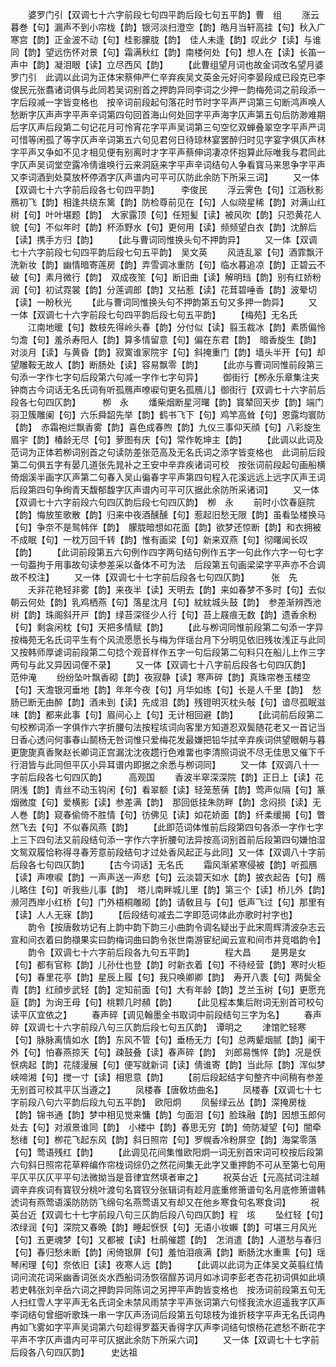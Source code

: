 <!-- { "loadSidebar": true } -->
　　婆罗门引【双调七十六字前段七句四平韵后段七句五平韵】曹　组
　　涨云暮巻【句】漏声不到小帘栊【韵】银河淡扫澄空【韵】皓月当轩高挂【句】秋入广寒宫【韵】正金波不动【句】桂影朦胧【韵】　佳人未逢【韵】叹此夕【读】与谁同【韵】望远伤怀对景【句】霜满秋红【韵】南楼何处【句】想人在【读】长笛一声中【韵】凝泪眼【读】立尽西风【韵】
　　【此曹组望月词也故金词改名望月婆罗门引　此调以此词为正体宋蔡伸严仁辛弃疾吴文英金元好问李晏段成已段克已李俊民元张翥诸词俱与此同若吴词别首之押韵异同李词之少押一韵梅苑词之前段添一字后段减一字皆变格也　按辛词前段起句落花时节时字平声严词第三句断鸿声唤人愁断字仄声声字平声辛词第四句回首海山何处回字平声海字仄声第五句后防渺难期后字仄声后段第二句记花月可怜宵花字平声吴词第三句空忆双蝉叠翠空字平声严词可惜等闲孤了等字仄声辛词第五六句见君何日待琼林宴罢醉归时见字宴字俱仄声林字平声又争如不见才相见便有别离时才字平声蔡伸词凄凉怀抱算此际唯我与君同此字仄声吴词堂空露冷倩谁唤行云来洞庭来字平声辛词结句人争看寳马来思争字平声又李词酒到处莫放杯停酒字仄声谱内可平可仄防此余防下所采三词】
　　又一体【双调七十六字前后段各七句四平韵】　　　李俊民
　　浮云霁色【句】江涵秋影鴈初飞【韵】相逢共绕东篱【韵】防检尊前见在【句】人似晓星稀【韵】对满山红树【句】叶叶堪题【韵】　大家露顶【句】任短髪【读】被风吹【韵】只恐黄花人貌【句】不似年时【韵】杯添野水【句】更何用【读】频频望白衣【韵】沈醉后【读】携手方归【韵】
　　【此与曹词同惟换头句不押韵异】
　　又一体【双调七十六字前段七句四平韵后段七句五平韵】　吴文英
　　风涟乱翠【句】酒霏飘汗洗新妆【韵】幽情暗寄莲房【韵】弄雪调冰重防【句】临水暮追凉【韵】正碧云不破【句】素月微行【韵】　双成夜笙【句】断旧曲【读】解明珰【韵】别有红娇粉润【句】初试霓裳【韵】分莲调郎【韵】又拈惹【读】花茸碧唾香【韵】波晕切【读】一盼秋光
　　【此与曹词同惟换头句不押韵第五句又多押一韵异】
　　又一体【双调七十六字前段七句四平韵后段七句五平韵】
　　【梅苑】无名氏
　　江南地暖【句】数枝先得岭头春【韵】分付似【读】翦玉裁冰【韵】素质偏怜匀澹【句】羞杀寿阳人【韵】算多情留意【句】偏在东君【韵】　暗香旋生【韵】对淡月【读】与黄昏【韵】寂寞谁家院宇【句】斜掩重门【韵】墙头半开【句】却望雕鞍无故人【韵】断肠处【读】容易飘零【韵】
　　【此亦与曹词同惟前段第三句添一字作七字句后段第六句减一字作七字句异】
　　御街行【栁永乐章集注夹钟商古今词话无名氏词有听孤鴈声嘹唳句更名孤鴈儿】御街行【双调七十六字前后段各七句四仄韵】　　　栁　永
　　燔柴烟断星河曙【韵】寳辇回天步【韵】端门羽卫簇雕阑【句】六乐舜韶先举【韵】鹤书飞下【句】鸡竿高耸【句】恩露均寰防【韵】　赤霜袍烂飘香雾【韵】喜色成春煦【韵】九仪三事仰天顔【句】八彩旋生眉宇【韵】椿龄无尽【句】萝图有庆【句】常作乾坤主【韵】
　　【此调以此词及范词为正体若栁词别首之句读防差张范高及无名氏词之添字皆变格也　此词前后段第二句俱五字有晏几道张先晁补之王安中辛弃疾诸词可校　按张词前段起句画船横倚烟溪半画字仄声第二句春入吴山徧春字平声第四句程入花溪远远上远字仄声王词后段第四句争绚青天馥郁馥字仄声谱内可平可仄据此余防所采诸词】
　　又一体【双调七十六字前段六句四仄韵后段七句四仄韵】　栁　永
　　前时小饮春庭院【韵】悔放笙歌散【韵】归来中夜酒醺醺【句】惹起旧愁无限【韵】虽看坠楼换马【句】争奈不是鸳帏伴【韵】　朦胧暗想如花面【韵】欲梦还惊断【韵】和衣拥被不成眠【句】一枕万回千转【韵】惟有画梁【句】新来双燕【句】彻曙闻长叹【韵】
　　【此词前段第五六句例作四字两句结句例作五字一句此作六字一句七字一句葢拘于用事故句读参差采以备体不可为法　后段第五句画梁梁字平声亦不合调故不校注】
　　又一体【双调七十七字前后段各七句四仄韵】　　　张　先
　　夭非花艳轻非雾【韵】来夜半【读】天明去【韵】来如春梦不多时【句】去似朝云何处【韵】乳鸡栖燕【句】落星沈月【句】紞紞城头鼓【韵】　参差渐辨西池树【韵】珠阁斜开戸【韵】绿苔深径少人行【句】苔上屐痕无数【韵】遗香余粉【句】剩衾闲枕【句】天把多情赋【韵】
　　【此与栁词同惟前段第二句添一字异按梅苑无名氏词平生有个风流愿愿长与梅为伴瑶台月下分明见依旧残妆浅正与此同又按韩师厚谑词前段第二句捻个观音样作五字一句后段第二句料只在船儿上作三字两句与此又异因词俚不录】
　　又一体【双调七十八字前后段各七句四仄韵】　　　范仲淹
　　纷纷坠叶飘香砌【韵】夜寂静【读】寒声碎【韵】真珠帘巻玉楼空【句】天澹银河垂地【韵】年年今夜【句】月华如练【句】长是人千里【韵】　愁肠已断无由醉【韵】酒未到【读】先成泪【韵】残镫明灭枕头敧【句】谙尽孤眠滋味【韵】都来此事【句】眉间心上【句】无计相回避【韵】
　　【此词前后段第二句校栁词添一字俱作六字折腰句法按程垓词向客里方知道忍双鬓随花老又一首记当日香心透问何事春山鬬杨无咎词惟只爱梅花发最嫌把铅华拭辛弃疾词供望眼朝与暮更旎旎真香聚赵长卿词正宫漏沈沈夜趱行色难畱也李清照词说不尽无佳思又催下千行泪皆与此同但平仄小异耳谱内即据之余悉与栁词同】
　　又一体【双调八十一字前后段各七句四仄韵】　　　高观国
　　香波半窣深深院【韵】正日上【读】花阴浅【韵】青丝不动玉钩闲【句】看翠额【读】轻笼葱蒨【韵】莺声似隔【句】篆烟微度【句】爱横影【读】参差满【韵】　那回低挂朱防畔【韵】念闷损【读】无人巻【韵】窥春偷倚不胜情【句】彷佛见【读】如花娇面【韵】纤柔缓揭【句】瞥然飞去【句】不似春风燕【韵】
　　【此即范词体惟前后段第四句各添一字作七字上三下四句法又前段结句添一字作六字折腰句法异按高词别首前后段第四句嫌怕湿文鸳双履恰称得寻春芳意前段结句才过处香风起正与此同】又一体【双调八十字前后段各七句四仄韵】
　　【古今词话】无名氏
　　霜风渐紧寒侵被【韵】听孤鴈【读】声嘹唳【韵】一声声送一声悲【句】云淡碧天如水【韵】披衣起告【句】鴈儿略住【句】听我些儿事【韵】　塔儿南畔城儿里【韵】第三个【读】桥儿外【韵】濒河西岸小红桥【句】门外梧桐雕砌【韵】请敎且与【句】低声飞过【句】那里有【读】人人无寐【韵】
　　【后段结句减去二字即范词体此亦歌时衬字也】
　　韵令【按唐敎坊记有上韵中韵下韵三小曲韵令调名疑出于此宋周辉清波杂志云宣和间衣着曰韵襭果实曰韵梅词曲曰韵令张世南游宦纪闻云宣和间市井竞唱韵令】
　　韵令【双调七十六字前后段各九句五平韵】　　　　程大昌
　　是男是女【句】都有官称【韵】儿孙仕也登【韵】时新衣着【句】不待经营【韵】寒时火柜【句】春里花亭【韵】星辰上履【句】我只唤卿卿【韵】　寿开八袠【句】两鬓全青【韵】红顔步武轻【韵】定知前面【句】大有年龄【韵】芝兰玉树【句】更愿充庭【韵】为询王母【句】桃颗几时頳【韵】
　　【此见程本集后附词无别首可校句读平仄宜依之】
　　春声碎【调见翰墨全书取词中前段结句三字为名】
　　春声碎【双调七十六字前段八句三仄韵后段七句五仄韵】　谭明之
　　津馆贮轻寒【句】脉脉离情如水【韵】东风不管【句】垂杨无力【句】总两颦烟腻【韵】阑干外【句】怕春燕掠天【句】疎鼓叠【读】春声碎【韵】　刘郎易憔悴【韵】况是恹恹病起【韵】花牋漫展【句】便写就新词【读】倩谁寄【韵】当此际【韵】浑似梦峡啼湘【句】搅一寸【读】相思意【韵】
　　【前后段起结字句整齐中间稍有参差无别首可校其平仄当遵之】
　　凤楼春【唐敎坊曲名】
　　凤楼春【双调七十七字前段八句六平韵后段九句五平韵】　欧阳炯
　　凤髻绿云丛【韵】深掩房栊【韵】锦书通【韵】梦中相见觉来慵【韵】匀面泪【句】脸珠融【韵】因想玉郎何处去【句】对淑景谁同【韵】　小楼中【韵】春思无穷【韵】倚防凝望【句】闇牵愁绪【句】栁花飞起东风【韵】斜日照帘【句】罗幌香冷粉屏空【韵】海棠零落【句】莺语残红【韵】
　　【此调见花间集惟欧阳炯一词无别首宋词可校按后段第六句斜日照帘花草粹编作帘栊词综仍之然花间集无此字又重押韵不可从至第七句用平仄平仄仄平平句法微拗当是音律宜然填者审之】
　　祝英台近【元高拭词注越调辛弃疾词有寳钗分桃叶渡句名寳钗分张辑词有趁月底重修箫谱句名月底修箫谱韩淲词有燕莺语溪防防防飞绵句名燕莺语又有却又在他乡寒食句名寒食词】
　　祝英台近【双调七十七字前段八句三仄韵后段八句四仄韵】程　垓
　　坠红轻【句】浓绿润【句】深院又春晩【韵】睡起恹恹【句】无语小妆嬾【韵】可堪三月风光【句】五更魂梦【句】又都被【读】杜鹃催趱【韵】　怎消遣【韵】人道愁与春归【句】春归愁未断【韵】闲倚银屏【句】羞怕泪痕满【韵】断肠沈水重熏【句】瑶琴闲理【句】奈依旧【读】夜寒人远【韵】
　　【此调以此词为正体吴文英翦红情词问流花词采幽香词张炎水西船词汤恢宿酲苏词月如冰词李彭老杏花初词俱如此填若史韩张刘辛岳六词之押韵异同陈词之另押平声韵皆变格也　按汤词前段第五句无人扫红雪人字平声无名氏词全未禁风雨禁字平声张词第六句怪我流水迢遥我字仄声李词结句曾细听歌珠一串一字仄声汤词后段第五句琼枝为谁折枝字平声无名氏词冉冉如飞雾如字平声吴词第六句趁得罗葢天香得字仄声李词结句恨杨花遮愁不断花字平声不字仄声谱内可平可仄据此余防下所采六词】
　　又一体【双调七十七字前后段各八句四仄韵】　　　史达祖

